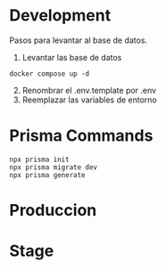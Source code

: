 # Development
Pasos para levantar al base de datos.

1. Levantar las base de datos
````
docker compose up -d
````

2. Renombrar el .env.template por .env
3. Reemplazar las variables de entorno

# Prisma Commands
````
npx prisma init
npx prisma migrate dev
npx prisma generate
````


# Produccion


# Stage